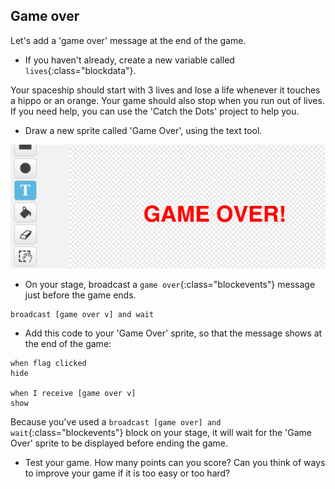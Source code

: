 ## Game over

Let's add a 'game over' message at the end of the game.

+ If you haven't already, create a new variable called `lives`{:class="blockdata"}.

Your spaceship should start with 3 lives and lose a life whenever it touches a hippo or an orange. Your game should also stop when you run out of lives. If you need help, you can use the 'Catch the Dots' project to help you.

+ Draw a new sprite called 'Game Over', using the text tool.

![screenshot](images/invaders-game-over.png)

+ On your stage, broadcast a `game over`{:class="blockevents"} message just before the game ends.

```blocks
broadcast [game over v] and wait
```

+ Add this code to your 'Game Over' sprite, so that the message shows at the end of the game:

```blocks
when flag clicked
hide

when I receive [game over v]
show
```

Because you've used a `broadcast [game over] and wait`{:class="blockevents"} block on your stage, it will wait for the 'Game Over' sprite to be displayed before ending the game.

+ Test your game. How many points can you score? Can you think of ways to improve your game if it is too easy or too hard?
